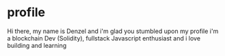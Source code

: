 # profile
Hi there, my name is Denzel and i'm glad you stumbled upon my profile
i'm a blockchain Dev (Solidity), fullstack Javascript enthusiast and i love building and learning
